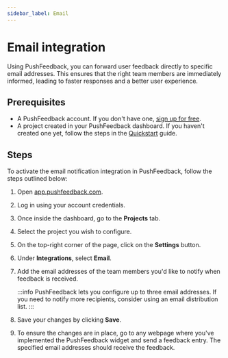 ```yaml
---
sidebar_label: Email
---
```


# Email integration

Using PushFeedback, you can forward user feedback directly to specific email addresses. This ensures that the right team members are immediately informed, leading to faster responses and a better user experience.

## Prerequisites

- A PushFeedback account. If you don't have one, [sign up for free](https://app.pushfeedback.com/accounts/signup/).
- A project created in your PushFeedback dashboard. If you haven't created one yet, follow the steps in the [Quickstart](../quickstart.md#2-create-a-project) guide.

## Steps

To activate the email notification integration in PushFeedback, follow the steps outlined below:

1. Open [app.pushfeedback.com](https://app.pushfeedback.com).

2. Log in using your account credentials.

3. Once inside the dashboard, go to the **Projects** tab.

4. Select the project you wish to configure.

5. On the top-right corner of the page, click on the **Settings** button.

6. Under **Integrations**, select **Email**.

7. Add the email addresses of the team members you'd like to notify when feedback is received.

    :::info
    PushFeedback lets you configure up to three email addresses. If you need to notify more recipients, consider using an email distribution list.
    :::

8. Save your changes by clicking **Save**.

9. To ensure the changes are in place, go to any webpage where you've implemented the PushFeedback widget and send a feedback entry. The specified email addresses should receive the feedback.